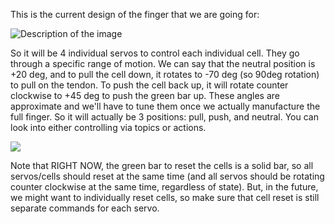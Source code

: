 This is the current design of the finger that we are going for:

![Description of the image](./pictures/servo.png)


So it will be 4 individual servos to control each individual cell. They go through a specific range of motion. We can say that the neutral position is +20 deg, and to pull the cell down, it rotates to -70 deg (so 90deg rotation) to pull on the tendon. To push the cell back up, it will rotate counter clockwise to +45 deg to push the green bar up. These angles are approximate and we'll have to tune them once we actually manufacture the full finger. So it will actually be 3 positions: pull, push, and neutral. You can look into either controlling via topics or actions. 

![](./pictures/degreeofrotation.png)

Note that RIGHT NOW, the green bar to reset the cells is a solid bar, so all servos/cells should reset at the same time (and all servos should be rotating counter clockwise at the same time, regardless of state). But, in the future, we might want to individually reset cells, so make sure that cell reset is still separate commands for each servo.